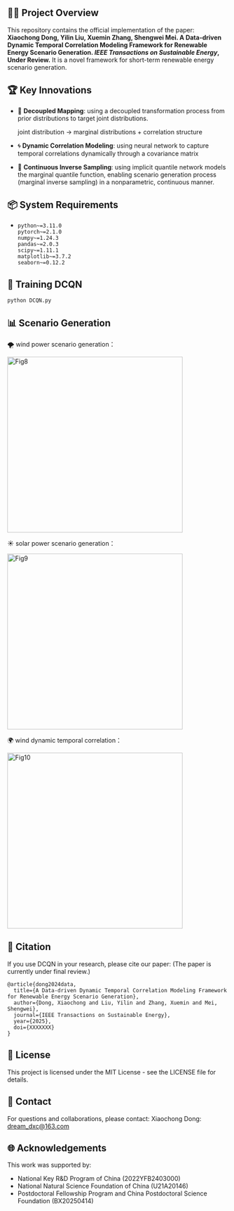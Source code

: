 ## 👨‍💻 Project Overview

This repository contains the official implementation of the paper:
**Xiaochong Dong, Yilin Liu, Xuemin Zhang, Shengwei Mei. A Data-driven Dynamic Temporal Correlation Modeling Framework for Renewable Energy Scenario Generation. *IEEE Transactions on Sustainable Energy*, Under Review.**
It is a novel framework for short-term renewable energy scenario generation.

## 🏆 **Key Innovations**

- 🧠 **Decoupled Mapping**: using a decoupled transformation process from prior distributions to target joint distributions.

  joint distribution → marginal distributions + correlation structure

- 🌀 **Dynamic Correlation Modeling**: using neural network to capture temporal correlations dynamically through a covariance matrix

- 🚀  **Continuous Inverse Sampling**: using implicit quantile network models the marginal quantile function, enabling scenario generation process (marginal inverse sampling) in a nonparametric, continuous manner.

## 📦 System Requirements

- ```
  python~=3.11.0
  pytorch~=2.1.0
  numpy~=1.24.3
  pandas~=2.0.3
  scipy~=1.11.1
  matplotlib~=3.7.2
  seaborn~=0.12.2
  ```

## 🧠 Training DCQN

```
python DCQN.py
```

## 📊 Scenario Generation

🌪 wind power scenario generation：

<img src=".\Fig\Fig8.png" alt="Fig8" width="400px" />

☀️ solar power scenario generation：

<img src=".\Fig\Fig9.png" alt="Fig9" width="400px" />

🌍 wind dynamic temporal correlation：

<img src=".\Fig\Fig10.png" alt="Fig10" width="400px" />

## 📜 Citation

If you use DCQN in your research, please cite our paper: (The paper is currently under final review.)

```
@article{dong2024data,
  title={A Data-driven Dynamic Temporal Correlation Modeling Framework for Renewable Energy Scenario Generation},
  author={Dong, Xiaochong and Liu, Yilin and Zhang, Xuemin and Mei, Shengwei},
  journal={IEEE Transactions on Sustainable Energy},
  year={2025},
  doi={XXXXXXX}
}
```

## 📄 License

This project is licensed under the MIT License - see the LICENSE file for details.

## 💬 Contact

For questions and collaborations, please contact: Xiaochong Dong: dream_dxc@163.com

## 🌐 Acknowledgements

This work was supported by:

- National Key R&D Program of China (2022YFB2403000)
- National Natural Science Foundation of China (U21A20146)
- Postdoctoral Fellowship Program and China Postdoctoral Science Foundation (BX20250414)

